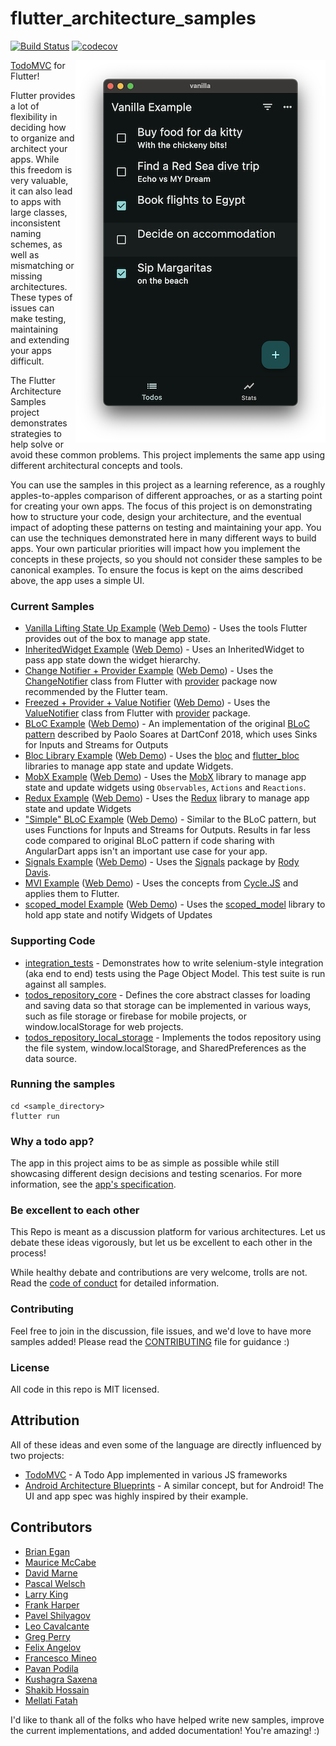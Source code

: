 # flutter_architecture_samples

[![Build Status](https://github.com/brianegan/flutter_architecture_samples/actions/workflows/analyze_test_build.yml/badge.svg?branch=main)](https://github.com/brianegan/flutter_architecture_samples/actions/workflows/analyze_test_build.ymll)
[![codecov](https://codecov.io/gh/brianegan/flutter_architecture_samples/branch/main/graph/badge.svg)](https://codecov.io/gh/brianegan/flutter_architecture_samples)

<img align="right" src="assets/todo-list.png" alt="List of Todos Screen">

[TodoMVC](http://todomvc.com) for Flutter!

Flutter provides a lot of flexibility in deciding how to organize and architect
your apps. While this freedom is very valuable, it can also lead to apps with
large classes, inconsistent naming schemes, as well as mismatching or missing
architectures. These types of issues can make testing, maintaining and extending
your apps difficult.

The Flutter Architecture Samples project demonstrates strategies to help solve
or avoid these common problems. This project implements the same app using
different architectural concepts and tools.

You can use the samples in this project as a learning reference, as a roughly
apples-to-apples comparison of different approaches, or as a starting point for
creating your own apps. The focus of this project is on demonstrating how to
structure your code, design your architecture, and the eventual impact of
adopting these patterns on testing and maintaining your app. You can use the
techniques demonstrated here in many different ways to build apps. Your own
particular priorities will impact how you implement the concepts in these
projects, so you should not consider these samples to be canonical examples. To
ensure the focus is kept on the aims described above, the app uses a simple UI.

### Current Samples

- [Vanilla Lifting State Up Example](vanilla) ([Web Demo](https://fas-vanilla.netlify.app)) - Uses the tools Flutter provides out of the box to manage app state.
- [InheritedWidget Example](inherited_widget) ([Web Demo](https://fas-inherited-widget.netlify.app)) - Uses an InheritedWidget to pass app state down the widget hierarchy.
- [Change Notifier + Provider Example](change_notifier_provider) ([Web Demo](https://fas-change-notifier-provider.netlify.app/)) - Uses the [ChangeNotifier](https://api.flutter.dev/flutter/foundation/ChangeNotifier-class.html) class from Flutter with [provider](https://pub.dev/packages/provider) package now recommended by the Flutter team.
- [Freezed + Provider + Value Notifier](freezed_provider_value_notifier) ([Web Demo](https://fas-freezed-provider-value-notifier.netlify.app)) - Uses the [ValueNotifier](https://api.flutter.dev/flutter/foundation/ValueNotifier-class.html) class from Flutter with [provider](https://pub.dev/packages/provider) package.
- [BLoC Example](bloc_flutter) ([Web Demo](https://fas-bloc-flutter.netlify.app/)) - An implementation of the original [BLoC pattern](https://www.youtube.com/watch?v=PLHln7wHgPE&list=PLOU2XLYxmsIIJr3vjxggY7yGcGO7i9BK5&index=13) described by Paolo Soares at DartConf 2018, which uses Sinks for Inputs and Streams for Outputs
- [Bloc Library Example](bloc_library) ([Web Demo](https://fas-bloc-library.netlify.app)) - Uses the [bloc](https://pub.dartlang.org/packages/bloc) and [flutter_bloc](https://pub.dartlang.org/packages/flutter_bloc) libraries to manage app state and update Widgets.
- [MobX Example](mobx) ([Web Demo](https://fas-mobx.netlify.app)) - Uses the [MobX](https://pub.dev/packages/mobx) library to manage app state and update widgets using `Observables`, `Actions` and `Reactions`.
- [Redux Example](redux) ([Web Demo](https://fas-redux.netlify.app)) - Uses the [Redux](https://pub.dartlang.org/packages/redux) library to manage app state and update Widgets
- ["Simple" BLoC Example](simple_bloc_flutter) ([Web Demo](https://fas-simple-bloc.netlify.app/)) - Similar to the BLoC pattern, but uses Functions for Inputs and Streams for Outputs. Results in far less code compared to original BLoC pattern if code sharing with AngularDart apps isn't an important use case for your app.
- [Signals Example](signals) ([Web Demo](https://fas-signals.netlify.app)) - Uses the [Signals](https://pub.dev/packages/signals) package by [Rody Davis](https://pub.dev/publishers/rodydavis.com/packages).
- [MVI Example](mvi_flutter) ([Web Demo](https://fas-mvi.netlify.app)) - Uses the concepts from [Cycle.JS](https://cycle.js.org/) and applies them to Flutter.
- [scoped_model Example](scoped_model) ([Web Demo](https://fas-scoped-model.netlify.app)) - Uses the [scoped_model](https://pub.dartlang.org/packages/scoped_model) library to hold app state and notify Widgets of Updates

### Supporting Code

- [integration_tests](integration_tests) - Demonstrates how to write
selenium-style integration (aka end to end) tests using the Page Object Model.
This test suite is run against all samples.
- [todos_repository_core](todos_repository_core) - Defines the core abstract
classes for loading and saving data so that storage can be implemented in
various ways, such as file storage or firebase for mobile projects, or
window.localStorage for web projects.
- [todos_repository_local_storage](todos_repository_local_storage) - Implements
the todos repository using the file system, window.localStorage, and
SharedPreferences as the data source.

### Running the samples

```
cd <sample_directory>
flutter run 
```

### Why a todo app?

The app in this project aims to be as simple as possible while still showcasing
different design decisions and testing scenarios. For more information, see the
[app's specification](app_spec.md).

### Be excellent to each other

This Repo is meant as a discussion platform for various architectures. Let us
debate these ideas vigorously, but let us be excellent to each other in the
process!

While healthy debate and contributions are very welcome, trolls are not. Read
the [code of conduct](code-of-conduct.md) for detailed information.

### Contributing

Feel free to join in the discussion, file issues, and we'd love to have more
samples added! Please read the [CONTRIBUTING](CONTRIBUTING.md) file for guidance
:)

### License

All code in this repo is MIT licensed.

## Attribution

All of these ideas and even some of the language are directly influenced by two
projects:

- [TodoMVC](http://todomvc.com) - A Todo App implemented in various JS frameworks
- [Android Architecture Blueprints](https://github.com/googlesamples/android-architecture) - A similar concept, but for Android! The UI and app spec was highly inspired by their example.

## Contributors

- [Brian Egan](https://github.com/brianegan)
- [Maurice McCabe](https://github.com/mmcc007)
- [David Marne](https://github.com/davidmarne)
- [Pascal Welsch](https://github.com/passsy)
- [Larry King](https://github.com/kinggolf)
- [Frank Harper](https://github.com/franklinharper)
- [Pavel Shilyagov](https://github.com/p69)
- [Leo Cavalcante](https://github.com/leocavalcante)
- [Greg Perry](https://github.com/AndriousSolutions)
- [Felix Angelov](https://github.com/felangel)
- [Francesco Mineo](https://github.com/frideosapps)
- [Pavan Podila](https://github.com/pavanpodila)
- [Kushagra Saxena](https://github.com/kush3107)
- [Shakib Hossain](https://github.com/shakib609)
- [Mellati Fatah](https://github.com/GIfatahTH)

I'd like to thank all of the folks who have helped write new samples, improve
the current implementations, and added documentation! You're amazing! :)
